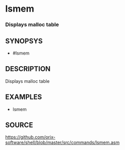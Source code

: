 # lsmem

### Displays malloc table

## SYNOPSYS

+ #lsmem

## DESCRIPTION

Displays malloc table

## EXAMPLES

+ lsmem

## SOURCE

https://github.com/orix-software/shell/blob/master/src/commands/lsmem.asm

